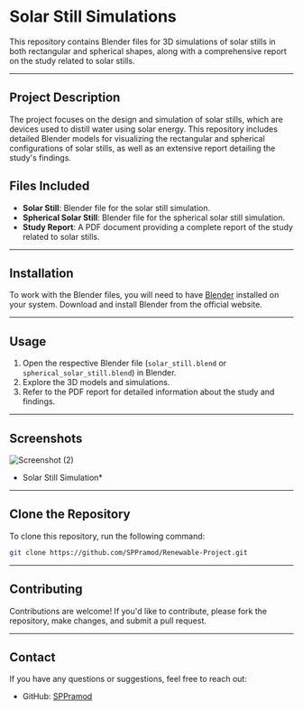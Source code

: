 # Solar Still Simulations

This repository contains Blender files for 3D simulations of solar stills in both rectangular and spherical shapes, along with a comprehensive report on the study related to solar stills.

---

## Project Description

The project focuses on the design and simulation of solar stills, which are devices used to distill water using solar energy. This repository includes detailed Blender models for visualizing the rectangular and spherical configurations of solar stills, as well as an extensive report detailing the study's findings.

## Files Included

- **Solar Still**: Blender file for the solar still simulation.
- **Spherical Solar Still**: Blender file for the spherical solar still simulation.
- **Study Report**: A PDF document providing a complete report of the study related to solar stills.

---

## Installation

To work with the Blender files, you will need to have [Blender](https://www.blender.org/download/) installed on your system. Download and install Blender from the official website.

---

## Usage

1. Open the respective Blender file (`solar_still.blend` or `spherical_solar_still.blend`) in Blender.
2. Explore the 3D models and simulations.
3. Refer to the PDF report for detailed information about the study and findings.

---

## Screenshots

![Screenshot (2)](https://github.com/user-attachments/assets/fb1627e1-ff21-44ff-a3a4-dbc14d919699)
* Solar Still Simulation*
  
---

## Clone the Repository

To clone this repository, run the following command:

```bash
git clone https://github.com/SPPramod/Renewable-Project.git
```

---

## Contributing

Contributions are welcome! If you'd like to contribute, please fork the repository, make changes, and submit a pull request.

---

## Contact

If you have any questions or suggestions, feel free to reach out:

- GitHub: [SPPramod](https://github.com/SPPramod)
